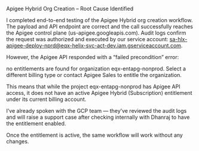 Apigee Hybrid Org Creation – Root Cause Identified

I completed end-to-end testing of the Apigee Hybrid org creation workflow.
The payload and API endpoint are correct and the call successfully reaches the Apigee control plane (us-apigee.googleapis.com).
Audit logs confirm the request was authorized and executed by our service account:
sa-hlx-apigee-deploy-nprd@eqx-helix-svc-act-dev.iam.gserviceaccount.com.

However, the Apigee API responded with a “failed precondition” error:

no entitlements are found for organization eqx-entapg-nonprod.
Select a different billing type or contact Apigee Sales to entitle the organization.

This means that while the project eqx-entapg-nonprod has Apigee API access,
it does not have an active Apigee Hybrid (Subscription) entitlement under its current billing account.

I’ve already spoken with the GCP team — they’ve reviewed the audit logs and will raise a support case after checking internally with Dhanraj to have the entitlement enabled.

Once the entitlement is active, the same workflow will work without any changes.
